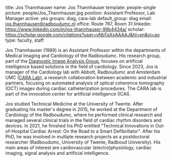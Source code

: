 title: Jos Thannhauser
name: Jos Thannhauser
template: people-single
picture: people/Jos_Thannhauser.jpg
position: Assistant Professor, Lab Manager
active: yes
groups: diag, cara-lab
default_group: diag
email: jos.thannhauser@radboudumc.nl
office: Route 767, Room 31
linkedin: https://www.linkedin.com/in/jos-thannhauser-99b4434a/
scholar: https://scholar.google.com/citations?user=vNbTaXsAAAAJ&hl=en&oi=ao
type: faculty, staff

Jos Thannhauser (1989) is an Assistant Professor within the departments of Medical Imaging and Cardiology of the Radboudumc. His research group, part of the [Diagnostic Image Analysis Group](http://www.diagnijmegen.nl), focuses on artificial intelligence based solutions in the field of cardiology. Since 2023, Jos is manager of the Cardiology lab with Abbott, Radboudumc and Amsterdam UMC ([CARA Lab](https://www.cara-ai-lab.nl/)), a research collaboration between academic and industrial partners, focusing on automated analysis of optical coherence tomography (OCT) images during cardiac catheterization procedures. The CARA lab is part of the innovation center for artificial intelligence (ICAI).

Jos studied Technical Medicine at the University of Twente. After graduating his master's degree in 2015, he worked at the Department of Cardiology of the Radboudumc, where he performed clinical research and managed several clinical trials in the field of cardiac rhythm disorders and devices. In 2021, he finished his PhD entitled "Technical Innovations in Out-of-Hospital Cardiac Arrest: On the Road to a Smart Defibrillator". After his PhD, he was involved in multiple research projects as a postdoctoral researcher (Radboudumc, University of Twente, Radboud University). His main areas of interest are cardiovascular (electro)physiology, cardiac imaging, signal analysis and artificial intelligence.
